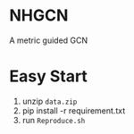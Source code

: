 # NHGCN
A metric guided GCN
# Easy Start
1. unzip `data.zip`
2. pip install -r requirement.txt
3. run `Reproduce.sh`
